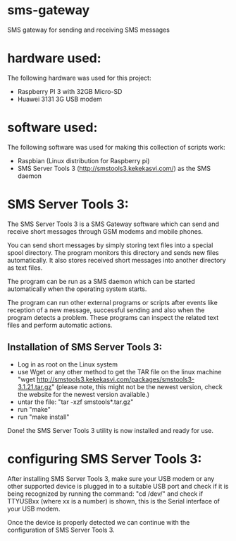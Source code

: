 # sms-gateway
SMS gateway for sending and receiving SMS messages

# hardware used:

The following hardware was used for this project:

- Raspberry PI 3 with 32GB Micro-SD
- Huawei 3131 3G USB modem

# software used:

The following software was used for making this collection of scripts work:

- Raspbian (Linux distribution for Raspberry pi)
- SMS Server Tools 3 (http://smstools3.kekekasvi.com/) as the SMS daemon

# SMS Server Tools 3:

The SMS Server Tools 3 is a SMS Gateway software which can send and receive short messages through GSM modems and mobile phones.

You can send short messages by simply storing text files into a special spool directory. The program monitors this directory and sends new files automatically. It also stores received short messages into another directory as text files.

The program can be run as a SMS daemon which can be started automatically when the operating system starts.

The program can run other external programs or scripts after events like reception of a new message, successful sending and also when the program detects a problem. These programs can inspect the related text files and perform automatic actions.

## Installation of SMS Server Tools 3:

- Log in as root on the Linux system
- use Wget or any other method to get the TAR file on the linux machine "wget http://smstools3.kekekasvi.com/packages/smstools3-3.1.21.tar.gz" (please note, this might not be the newest version, check the website for the newest version available.)
- untar the file: "tar -xzf smstools*.tar.gz"
- run "make"
- run "make install"

Done! the SMS Server Tools 3 utility is now installed and ready for use.

# configuring SMS Server Tools 3:

After installing SMS Server Tools 3, make sure your USB modem or any other supported device is plugged in to a suitable USB port and check if it is being recognized by running the command:
"cd /dev/" and check if TTYUSBxx (where xx is a number) is shown, this is the Serial interface of your USB modem.

Once the device is properly detected we can continue with the configuration of SMS Server Tools 3.